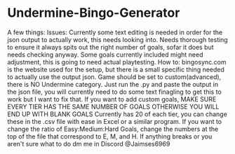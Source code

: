 # Undermine-Bingo-Generator
A few things:
    Issues:
        Currently some text editing is needed in order for the json output to actually work, this needs looking into.
        Needs thorough testing to ensure it always spits out the right number of goals, sofar it does but needs checking anyway.
        Some goals currently included might need adjustment, this is going to need actual playtesting.
    How to:
        bingosync.com is the website used for the setup, but there is a small specific thing needed to actually use the output json.
        Game should be set to custom(advanced), there is NO Undermine category.
        Just run the .py and paste the output in the json file, you will currently need to do some text finagling to get this to work but I want to fix that.
    If you want to add custom goals, MAKE SURE EVERY TIER HAS THE SAME NUMBER OF GOALS OTHERWISE YOU WILL END UP WITH BLANK GOALS
    Currently has 20 of each tier, you can change these in the .csv file with ease in Excel or a similar program. If you want to change the ratio of Easy:Medium:Hard Goals, change the numbers at the top of the file that correspond to E, M, and H.
    If anything breaks or you aren't sure what to do dm me in Discord @Jaimses6969
